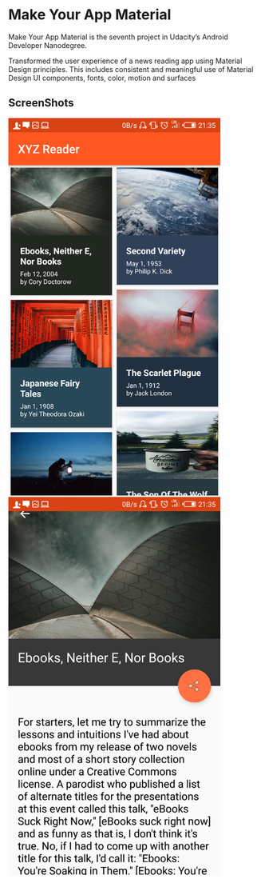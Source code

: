 # Make Your App Material
Make Your App Material is the seventh project in Udacity’s Android Developer Nanodegree.

Transformed the user experience of a news reading app using Material Design principles. This includes consistent and meaningful use of Material Design UI components, fonts, color, motion and surfaces

## ScreenShots
<p float="left">
  <img src="pics/Screenshot_20181112-213534.png" width="425" />
  <img src="pics/Screenshot_20181112-213547.png" width="425" /> 
</p>
